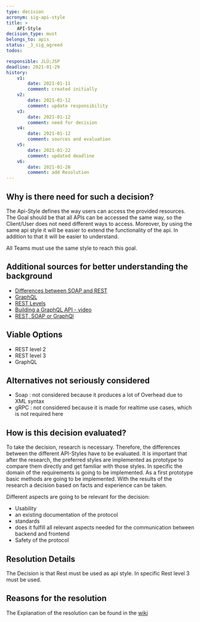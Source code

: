```yaml
---
type: decision
acronym: sig-api-style
title: >
    API-Style  
decision_type: must
belongs_to: apis
status: _3_sig_agreed
todos:

responsible: JLÜ;JSP
deadline: 2021-01-29
history:
    v1:
        date: 2021-01-11
        comment: created initially
    v2:
        date: 2021-01-12
        comment: update responsibility
    v3:
        date: 2021-01-12
        comment: need for decision
    v4:
        date: 2021-01-12
        comment: sources and evaluation
    v5: 
        date: 2021-01-22
        comment: updated deadline    
    v6:
        date: 2021-01-28
        comment: add Resolution
---
```


## Why is there need for such a decision?

The Api-Style defines the way users  can access the provided resources. The Goal should be that all APIs can be accessed the same way, so the Client/User does 
not need different ways to access. Moreover, by using the same api style it will be easier to extend the functionality of the api. In addition to that it will be easier
to understand. 

All Teams must use the same style to reach this goal.

## Additional sources for better understanding the background

* [Differences between SOAP and REST](https://rapidapi.com/blog/types-of-apis/)
* [GraphQL](https://graphql.org/)
* [REST Levels](https://blog.restcase.com/4-maturity-levels-of-rest-api-design/)
* [Building a GraphQL API - video](https://www.youtube.com/watch?v=bRnu7xvU1_Y)
* [REST, SOAP or GraphQl](https://da-14.com/blog/ultimate-guide-api-architecture-rest-soap-or-graphql#:~:text=SOAP%20is%20a%20protocol%2C%20REST,basic%20functions%20%E2%80%93%20GET%20and%20POST.&text=GraphQL%20leverages%20requests%20of%20two,and%20mutations%20changing%20the%20data)


## Viable Options

- REST level 2 
- REST level 3
- GraphQL



## Alternatives not seriously considered

- Soap : not considered because it produces a lot of Overhead due to XML syntax 
- gRPC : not considered because it is made for realtime use cases, which is not required here


## How is this decision evaluated?
To take the decision, research is necessary. Therefore, the differences between the different API-Styles have to be evaluated.
It is important that after the research, the preferred styles are implemented as prototype to compare them directly and get familiar with those styles.
In specific the domain of the requirements is going to be implemented. As a first prototype basic methods are going to be implemented.
With the results of the research a decision based on facts and experience can be taken.

Different aspects are going to be relevant for
the decision:
- Usability
- an existing documentation of the protocol
- standards  
- does it fulfill all relevant aspects needed for the communication between backend and frontend
- Safety of the protocol


 
## Resolution Details

The Decision is that Rest must be used as api style. In specific Rest level 3 must be used.


## Reasons for the resolution

The Explanation of the resolution can be found in the [wiki](https://github.com/EVATool/evatool-backend/wiki/ApiStyle)

